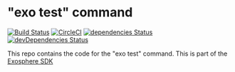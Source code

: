 # "exo test" command

[![Build Status](https://travis-ci.org/Originate/exo-test.svg?branch=master)](https://travis-ci.org/Originate/exo-test)
[![CircleCI](https://circleci.com/gh/Originate/exo-test.svg?style=shield)](https://circleci.com/gh/Originate/exo-test)
[![dependencies Status](https://david-dm.org/Originate/exo-test/status.svg)](https://david-dm.org/Originate/exo-test)
[![devDependencies Status](https://david-dm.org/Originate/exo-test/dev-status.svg)](https://david-dm.org/Originate/exo-test?type=dev)

This repo contains the code for the "exo test" command.
This is part of the [Exosphere SDK](https://github.com/Originate/exosphere-sdk)
